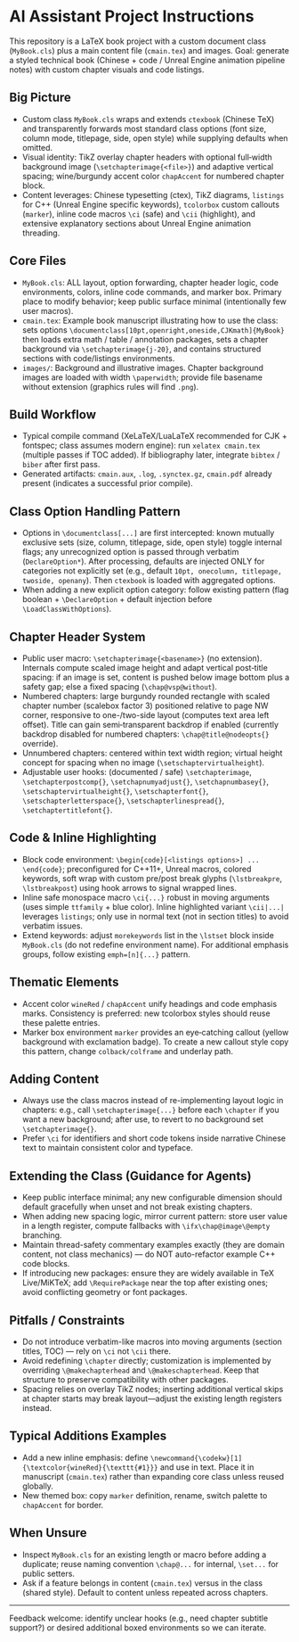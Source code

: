 # AI Assistant Project Instructions

This repository is a LaTeX book project with a custom document class (`MyBook.cls`) plus a main content file (`cmain.tex`) and images. Goal: generate a styled technical book (Chinese + code / Unreal Engine animation pipeline notes) with custom chapter visuals and code listings.

## Big Picture
- Custom class `MyBook.cls` wraps and extends `ctexbook` (Chinese TeX) and transparently forwards most standard class options (font size, column mode, titlepage, side, open style) while supplying defaults when omitted.
- Visual identity: TikZ overlay chapter headers with optional full‑width background image (`\setchapterimage{<file>}`) and adaptive vertical spacing; wine/burgundy accent color `chapAccent` for numbered chapter block.
- Content leverages: Chinese typesetting (ctex), TikZ diagrams, `listings` for C++ (Unreal Engine specific keywords), `tcolorbox` custom callouts (`marker`), inline code macros `\ci` (safe) and `\cii` (highlight), and extensive explanatory sections about Unreal Engine animation threading.

## Core Files
- `MyBook.cls`: ALL layout, option forwarding, chapter header logic, code environments, colors, inline code commands, and marker box. Primary place to modify behavior; keep public surface minimal (intentionally few user macros).
- `cmain.tex`: Example book manuscript illustrating how to use the class: sets options `\documentclass[10pt,openright,oneside,CJKmath]{MyBook}` then loads extra math / table / annotation packages, sets a chapter background via `\setchapterimage{j-20}`, and contains structured sections with code/listings environments.
- `images/`: Background and illustrative images. Chapter background images are loaded with width `\paperwidth`; provide file basename without extension (graphics rules will find `.png`).

## Build Workflow
- Typical compile command (XeLaTeX/LuaLaTeX recommended for CJK + fontspec; class assumes modern engine): run `xelatex cmain.tex` (multiple passes if TOC added). If bibliography later, integrate `bibtex` / `biber` after first pass.
- Generated artifacts: `cmain.aux`, `.log`, `.synctex.gz`, `cmain.pdf` already present (indicates a successful prior compile).

## Class Option Handling Pattern
- Options in `\documentclass[...]` are first intercepted: known mutually exclusive sets (size, column, titlepage, side, open style) toggle internal flags; any unrecognized option is passed through verbatim (`DeclareOption*`). After processing, defaults are injected ONLY for categories not explicitly set (e.g., default `10pt, onecolumn, titlepage, twoside, openany`). Then `ctexbook` is loaded with aggregated options.
- When adding a new explicit option category: follow existing pattern (flag boolean + `\DeclareOption` + default injection before `\LoadClassWithOptions`).

## Chapter Header System
- Public user macro: `\setchapterimage{<basename>}` (no extension). Internals compute scaled image height and adapt vertical post‑title spacing: if an image is set, content is pushed below image bottom plus a safety gap; else a fixed spacing (`\chap@vsp@without`).
- Numbered chapters: large burgundy rounded rectangle with scaled chapter number (scalebox factor 3) positioned relative to page NW corner, responsive to one-/two-side layout (computes text area left offset). Title can gain semi‑transparent backdrop if enabled (currently backdrop disabled for numbered chapters: `\chap@title@nodeopts{}` override).
- Unnumbered chapters: centered within text width region; virtual height concept for spacing when no image (`\setschaptervirtualheight`).
- Adjustable user hooks: (documented / safe) `\setchapterimage`, `\setchapterpostcomp{}`, `\setchapnumyadjust{}`, `\setchapnumbasey{}`, `\setschaptervirtualheight{}`, `\setschapterfont{}`, `\setschapterletterspace{}`, `\setschapterlinespread{}`, `\setchaptertitlefont{}`.

## Code & Inline Highlighting
- Block code environment: `\begin{code}[<listings options>] ... \end{code}`; preconfigured for C++11+, Unreal macros, colored keywords, soft wrap with custom pre/post break glyphs (`\lstbreakpre`, `\lstbreakpost`) using hook arrows to signal wrapped lines.
- Inline safe monospace macro `\ci{...}` robust in moving arguments (uses simple `ttfamily` + blue color). Inline highlighted variant `\cii|...|` leverages `listings`; only use in normal text (not in section titles) to avoid verbatim issues.
- Extend keywords: adjust `morekeywords` list in the `\lstset` block inside `MyBook.cls` (do not redefine environment name). For additional emphasis groups, follow existing `emph=[n]{...}` pattern.

## Thematic Elements
- Accent color `wineRed` / `chapAccent` unify headings and code emphasis marks. Consistency is preferred: new tcolorbox styles should reuse these palette entries.
- Marker box environment `marker` provides an eye‑catching callout (yellow background with exclamation badge). To create a new callout style copy this pattern, change `colback/colframe` and underlay path.

## Adding Content
- Always use the class macros instead of re-implementing layout logic in chapters: e.g., call `\setchapterimage{...}` before each `\chapter` if you want a new background; after use, to revert to no background set `\setchapterimage{}`.
- Prefer `\ci` for identifiers and short code tokens inside narrative Chinese text to maintain consistent color and typeface.

## Extending the Class (Guidance for Agents)
- Keep public interface minimal; any new configurable dimension should default gracefully when unset and not break existing chapters.
- When adding new spacing logic, mirror current pattern: store user value in a length register, compute fallbacks with `\ifx\chap@image\@empty` branching.
- Maintain thread-safety commentary examples exactly (they are domain content, not class mechanics) — do NOT auto-refactor example C++ code blocks.
- If introducing new packages: ensure they are widely available in TeX Live/MiKTeX; add `\RequirePackage` near the top after existing ones; avoid conflicting geometry or font packages.

## Pitfalls / Constraints
- Do not introduce verbatim-like macros into moving arguments (section titles, TOC) — rely on `\ci` not `\cii` there.
- Avoid redefining `\chapter` directly; customization is implemented by overriding `\@makechapterhead` and `\@makeschapterhead`. Keep that structure to preserve compatibility with other packages.
- Spacing relies on overlay TikZ nodes; inserting additional vertical skips at chapter starts may break layout—adjust the existing length registers instead.

## Typical Additions Examples
- Add a new inline emphasis: define `\newcommand{\codekw}[1]{\textcolor{wineRed}{\texttt{#1}}}` and use in text. Place it in manuscript (`cmain.tex`) rather than expanding core class unless reused globally.
- New themed box: copy `marker` definition, rename, switch palette to `chapAccent` for border.

## When Unsure
- Inspect `MyBook.cls` for an existing length or macro before adding a duplicate; reuse naming convention `\chap@...` for internal, `\set...` for public setters.
- Ask if a feature belongs in content (`cmain.tex`) versus in the class (shared style). Default to content unless repeated across chapters.

---
Feedback welcome: identify unclear hooks (e.g., need chapter subtitle support?) or desired additional boxed environments so we can iterate.
